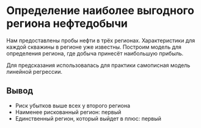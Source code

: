 # Определение наиболее выгодного региона нефтедобычи

Нам предоставлены пробы нефти в трёх регионах. Характеристики для каждой скважины в регионе уже известны. Построим модель для определения региона, где добыча принесёт наибольшую прибыль. 

Для предсказания использовалась для практики самописная модель линейной регрессии.

## Вывод

* Риск убытков выше всех у второго региона
* Наименее рискованный регион: первый
* Единственный регион, который выйдет в плюс: первый
